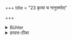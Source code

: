 +++
title = "23 कृत्वा च नानुस्मरेत्"

+++

<details><summary>Bühler</summary>

23. And he shall not remember what he may have done (for his teacher).
</details>

<details><summary>हरदत्त-टीका</summary>

## सूत्रम्
कृत्वा च नाऽनुस्मरेत् ॥२३॥  
### टिप्पनी
गुरवे प्राणसंशयादौ महान्तमप्युपकारं कृत्वा नानुस्मरेत् नाऽनुचिन्तयेत्- अहो मयैतत्कृतमिति ॥ २३ ॥
</details>
